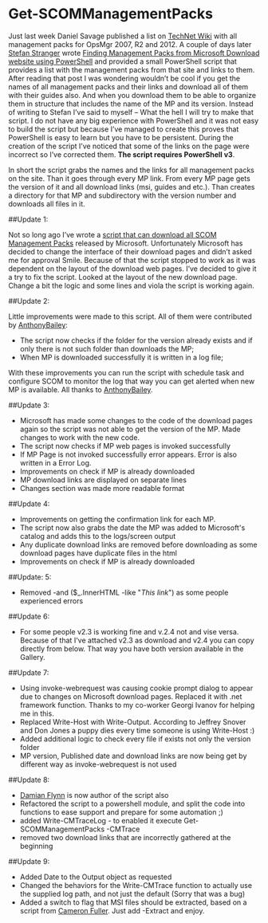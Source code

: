 # Get-SCOMManagementPacks
Just last week Daniel Savage published a list on [TechNet Wiki](http://social.technet.microsoft.com/wiki/contents/articles/16174.microsoft-management-packs.aspx) with all management packs for OpsMgr 2007, R2 and 2012. A couple of days later [Stefan Stranger](https://social.technet.microsoft.com/profile/stefan%20stranger/) wrote [Finding Management Packs from Microsoft Download website using PowerShell](http://blogs.technet.com/b/stefan_stranger/archive/2013/03/13/finding-management-packs-from-microsoft-download-website-using-powershell.aspx) and provided a small PowerShell script that provides a list with the management packs from that site and links to them. After reading that post I was wondering wouldn’t be cool if you get the names of all management packs and their links and download all of them with their guides also. And when you download them to be able to organize them in structure that includes the name of the MP and its version. Instead of writing to Stefan I’ve said to myself – What the hell I will try to make that script. I do not have any big experience with PowerShell and it was not easy to build the script but because I’ve managed to create this proves that PowerShell is easy to learn but you have to be persistent. During the creation of the script I’ve noticed that some of the links on the page were incorrect so I’ve corrected them. **The script requires PowerShell v3**.

In short the script grabs the names and the links for all management packs on the site. Than it goes through every MP link. From every MP page gets the version of it and all download links (msi, guides and etc.). Than creates a directory for that MP and subdirectory with the version number and downloads all files in it.

##Update 1:

Not so long ago I’ve wrote a [script that can download all SCOM Management Packs](https://cloudadministrator.wordpress.com/2013/03/16/download-all-microsoft-management-packs-for-scom-2007-r2-and-2012-in-bulk-with-powershell/) released by Microsoft. Unfortunately Microsoft has decided to change the interface of their download pages and didn’t asked me for approval Smile. Because of that the script stopped to work as it was dependent on the layout of the download web pages. I’ve decided to give it a try to fix the script. Looked at the layout of the new download page. Change a bit the logic and some lines and viola the script is working again.

 

##Update 2:

Little improvements were made to this script. All of them were contributed by [AnthonyBailey](https://gallery.technet.microsoft.com/site/profile?userName=AnthonyBaileyCDW):

* The script now checks if the folder for the version already exists and if only there is not such folder than downloads the MP;
* When MP is downloaded successfully it is written in a log file; 

With these improvements you can run the script with schedule task and configure SCOM to monitor the log that way you can get alerted when new MP is available. All thanks to [AnthonyBailey](https://gallery.technet.microsoft.com/site/profile?userName=AnthonyBaileyCDW).

##Update 3:

* Microsoft has made some changes to the code of the download pages again so the script was not able to get the version of the MP. Made changes to work with the new code.
* The script now checks if MP web pages is invoked successfully  
* If MP Page is not invoked successfully error appears. Error is also written in a Error Log.
* Improvements on check if MP is already downloaded 
* MP download links are displayed on separate lines
* Changes section was made more readable format 

##Update 4:

* Improvements on getting the confirmation link for each MP.
* The script now also grabs the date the MP was added to Microsoft's catalog and adds this to the logs/screen output 
* Any duplicate download links are removed before downloading as some download pages have duplicate files in the html 
* Improvements on check if MP is already downloaded  

##Update: 5:

* Removed -and ($_.InnerHTML -like "*This link*") as some people experienced errors 

##Update 6:

* For some people v2.3 is working fine and v.2.4 not and vise versa. Because of that I've attached v2.3 as download and v2.4 you can copy directly from below. That way you have both version available in the Gallery. 

##Update 7:

* Using invoke-webrequest was causing cookie prompt dialog to appear due to changes on Microsoft download pages. Replaced it with .net framework function. Thanks to my co-worker Georgi Ivanov for helping me in this.
* Replaced Write-Host with Write-Output. According to Jeffrey Snover and Don Jones a puppy dies every time someone is using Write-Host :)  
* Added additional logic to check every file if exists not only the version folder 
* MP version, Published date and download links are now being get by different way as invoke-webrequest is not used 

##Update 8:

* [Damian Flynn](http://www.damianflynn.com/) is now author of the script also
* Refactored the script to a powershell module, and split the code into functions to ease support and prepare for some automation ;) 
* added Write-CMTraceLog - to enabled it execute   Get-SCOMManagementPacks -CMTrace
* removed two download links that are incorrectly gathered at the beginning 

##Update 9:

* Added Date to the Output object as requested
* Changed the behaviors for the Write-CMTrace function to actually use the supplied log path, and not just the default (Sorry that was a bug)
* Added a switch to flag that MSI files should be extracted, based on a script from [Cameron Fuller](https://twitter.com/cfullermvp). Just add -Extract and enjoy. 